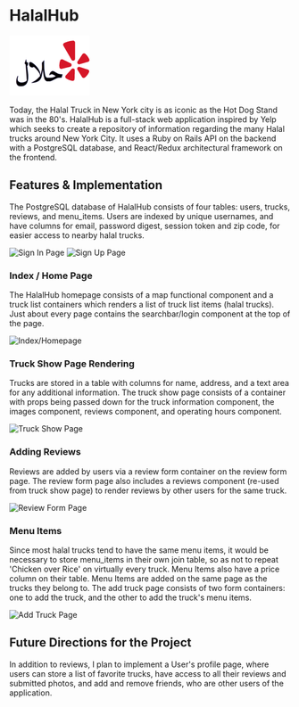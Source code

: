 # HalalHub

![HalalHub Logo](/docs/halalhub-logo.png)

Today, the Halal Truck in New York city is as iconic as the Hot Dog Stand was in the 80's. HalalHub is a full-stack web application inspired by Yelp which seeks to create a repository of information regarding the many Halal trucks around New York City. It uses a Ruby on Rails API on the backend with a PostgreSQL database, and React/Redux architectural framework on the frontend.

## Features & Implementation

The PostgreSQL database of HalalHub consists of four tables: users, trucks, reviews, and menu_items. Users are indexed by unique usernames, and have columns for email, password digest, session token and zip code, for easier access to nearby halal trucks.

![Sign In Page](/docs/wireframes/sign-in-page.png)
![Sign Up Page](/docs/wireframes/sign-up-page.png)

### Index / Home Page

The HalalHub homepage consists of a map functional component and a truck list containers which renders a list of truck list items (halal trucks). Just about every page contains the searchbar/login component at the top of the page.

![Index/Homepage](/docs/wireframes/index-home-page.png)

### Truck Show Page Rendering

Trucks are stored in a table with columns for name, address, and a text area for any additional information. The truck show page consists of a container with props being passed down for the truck information component, the images component, reviews component, and operating hours component.

![Truck Show Page](/docs/wireframes/truck-show-page.png)

### Adding Reviews

Reviews are added by users via a review form container on the review form page. The review form page also includes a reviews component (re-used from truck show page) to render reviews by other users for the same truck.

![Review Form Page](/docs/wireframes/review-form.png)

### Menu Items

Since most halal trucks tend to have the same menu items, it would be necessary to store menu_items in their own join table, so as not to repeat 'Chicken over Rice' on virtually every truck. Menu Items also have a price column on their table. Menu Items are added on the same page as the trucks they belong to. The add truck page consists of two form containers: one to add the truck, and the other to add the truck's menu items.

![Add Truck Page](/docs/wireframes/add-truck-page.png)

## Future Directions for the Project

In addition to reviews, I plan to implement a User's profile page, where users can store a list of favorite trucks, have access to all their reviews and submitted photos, and add and remove friends, who are other users of the application.
